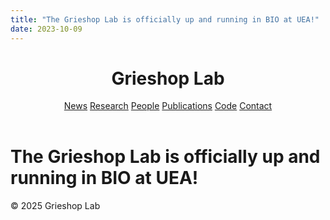 ```yaml
---
title: "The Grieshop Lab is officially up and running in BIO at UEA!"
date: 2023-10-09
---
```


<!DOCTYPE html>
<html lang="en">
<head>
  <meta charset="UTF-8">
  <title>The Grieshop Lab is officially up and running in BIO at UEA!</title>
  <link rel="stylesheet" href="../assets/style.css">
</head>
<body>
  <header>
    <div class="site-title">
      <a href="index.html" style="color:inherit;text-decoration:none;"><h1>Grieshop Lab</h1></a>
    </div>
    <nav>
      <a href="news.html">News</a>
      <a href="research.html">Research</a>
      <a href="people.html">People</a>
      <a href="https://scholar.google.com/citations?user=52Zoz-wAAAAJ&hl=en" target="_blank">Publications</a>
      <a href="https://github.com/karlgrieshop" target="_blank">Code</a>
      <a href="contact.html">Contact</a>
    </nav>
  </header>
  <main>
    <h1>The Grieshop Lab is officially up and running in BIO at UEA!</h1>
    <!-- No additional content -->
  </main>
  <footer>
    &copy; 2025 Grieshop Lab
  </footer>
</body>
</html>
